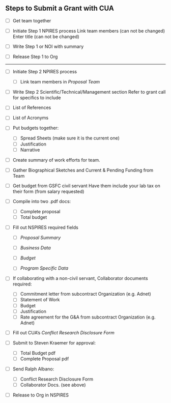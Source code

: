 **Steps to Submit a Grant with CUA**
-------------------------------------
- [ ] Get team together

- [ ] Initiate Step 1 NPIRES process 
	Link team members (can not be changed)
	Enter title (can not be changed)

- [ ] Write Step 1 or NOI with summary

- [ ] Release Step 1 to Org

-------------------------------------

- [ ] Initiate Step 2 NPIRES process
	- [ ] Link team members in *Proposal Team*


- [ ] Write Step 2 Scientific/Technical/Management section
        Refer to grant call for specifics to include

- [ ] List of References  

- [ ] List of Acronyms 

- [ ] Put budgets together:
	- [ ] Spread Sheets (make sure it is the current one)
	- [ ] Justification
	- [ ] Narrative

- [ ] Create summary of work efforts for team.

- [ ] Gather Biographical Sketches and Current & Pending Funding from Team

- [ ] Get budget from GSFC civil servant
        Have them include your lab tax on their form (from salary requested)

- [ ] Compile into two .pdf docs:
    - [ ] Complete proposal  
    - [ ] Total budget

- [ ] Fill out NSPIRES required fields
	- [ ] *Proposal Summary*
	- [ ] *Business Data*
	- [ ] *Budget*
	- [ ] *Program Specific Data*
	

- [ ] If collaborating with a non-civil servant, Collaborator documents required:
	- [ ] Commitment letter from subcontract Organization (e.g. Adnet)
	- [ ] Statement of Work 
	- [ ] Budget
	- [ ] Justification
	- [ ] Rate agreement for the G&A from subcontract Organization (e.g. Adnet)

- [ ] Fill out CUA’s *Conflict Research Disclosure Form*
 
- [ ] Submit to Steven Kraemer for approval:
	- [ ] Total Budget pdf
	- [ ] Complete Proposal pdf

- [ ] Send Ralph Albano:
	- [ ] Conflict Research Disclosure Form
	- [ ] Collaborator Docs. (see above)

- [ ] Release to Org in NSPIRES
